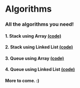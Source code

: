 # Algorithms
### All the algorithms you need!

#### 1. Stack using Array <url><a href="https://github.com/paramsingh96/Algorithms/blob/master/source/stackarray.c">(code)</url></a>
#### 2. Stack using Linked List <url><a href="https://github.com/paramsingh96/Algorithms/blob/src/stackarray.c">(code)</url></a>
#### 3. Queue using Array <url><a href="https://github.com/paramsingh96/Algorithms/blob/src/stackarray.c">(code)</url></a>
#### 4. Queue using Linked List <url><a href="https://github.com/paramsingh96/Algorithms/blob/src/stackarray.c">(code)</url></a>


#### More to come. :) 

